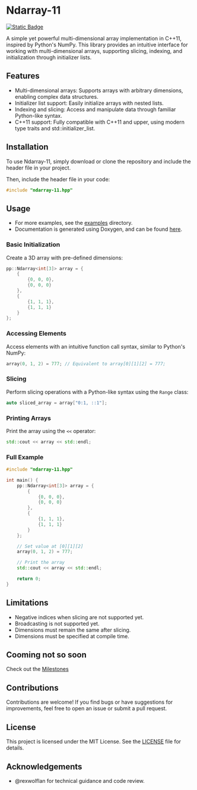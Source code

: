 # Ndarray-11

[![Static Badge](https://img.shields.io/badge/C%2B%2B-11-blue?style=flat-square&logo=cplusplus)](https://isocpp.org/std/the-standard)

A simple yet powerful multi-dimensional array implementation in C++11, inspired by Python's NumPy. This library provides an intuitive interface for working with multi-dimensional arrays, supporting slicing, indexing, and initialization through initializer lists.

## Features

- Multi-dimensional arrays: Supports arrays with arbitrary dimensions, enabling complex data structures.
- Initializer list support: Easily initialize arrays with nested lists.
- Indexing and slicing: Access and manipulate data through familiar Python-like syntax.
- C++11 support: Fully compatible with C++11 and upper, using modern type traits and std::initializer_list.

## Installation

To use Ndarray-11, simply download or clone the repository and include the header file in your project.

Then, include the header file in your code:
```cpp
#include "ndarray-11.hpp"
```

## Usage

- For more examples, see the [examples](./examples/) directory.
- Documentation is generated using Doxygen, and can be found [here](https://yappy2000d.github.io/PPs-Ndarray/).

### Basic Initialization

Create a 3D array with pre-defined dimensions:

```cpp
pp::Ndarray<int[3]> array = {
    {
        {0, 0, 0},
        {0, 0, 0}
    },
    {
        {1, 1, 1},
        {1, 1, 1}
    }
};
```

### Accessing Elements

Access elements with an intuitive function call syntax, similar to Python's NumPy:

```cpp
array(0, 1, 2) = 777; // Equivalent to array[0][1][2] = 777;
```

### Slicing

Perform slicing operations with a Python-like syntax using the `Range` class:

```cpp
auto sliced_array = array["0:1, ::1"];
```

### Printing Arrays

Print the array using the `<<` operator:

```cpp
std::cout << array << std::endl;
```

### Full Example

```cpp
#include "ndarray-11.hpp"

int main() {
    pp::Ndarray<int[3]> array = {
        {
            {0, 0, 0},
            {0, 0, 0}
        },
        {
            {1, 1, 1},
            {1, 1, 1}
        }
    };

    // Set value at [0][1][2]
    array(0, 1, 2) = 777;

    // Print the array
    std::cout << array << std::endl;

    return 0;
}
```

## Limitations

- Negative indices when slicing are not supported yet.
- Broadcasting is not supported yet.
- Dimensions must remain the same after slicing.
- Dimensions must be specified at compile time.

## Cooming not so soon

Check out the [Milestones](https://github.com/yappy2000d/PPs-Ndarray/milestones)

## Contributions

Contributions are welcome! If you find bugs or have suggestions for improvements, feel free to open an issue or submit a pull request.

## License

This project is licensed under the MIT License. See the [LICENSE](LICENSE.md) file for details.

## Acknowledgements

- @rexwolflan for technical guidance and code review.
